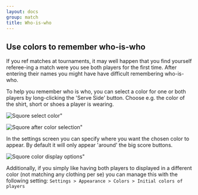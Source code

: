 ```yaml
---
layout: docs
group: match
title: Who-is-who
---
```

## Use colors to remember who-is-who

If you ref matches at tournaments, it may well happen that you find yourself referee-ing a match were you see both players for the first time.
After entering their names you might have have difficult remembering who-is-who.

To help you remember who is who, you can select a color for one or both players by long-clicking the 'Serve Side' button.
Choose e.g. the color of the shirt, short or shoes a player is wearing.

![Squore select color"](../img/sb.main.08.select.color.png)

![Squore after color selection"](../img/sb.main.09.with.colors.png)

In the settings screen you can specify where you want the chosen color to appear.
By default it will only appear 'around' the big score buttons.

![Squore color display options"](../img/sb.settings.playercolor.display.options.png)

Additionally, if you simply like having both players to displayed in a different color (not matching any clothing per se) you can manage this
with the following setting: `Settings > Appearance > Colors > Initial colors of players`


